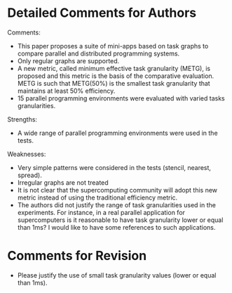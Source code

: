 # Detailed Comments for Authors

Comments:
- This paper proposes a suite of mini-apps based on task graphs to compare parallel and distributed programming systems.
- Only regular graphs are supported.
- A new metric, called minimum effective task granularity (METG), is proposed and this metric is the basis of the comparative evaluation. METG is such that METG(50%) is the smallest task granularity that maintains at least 50% efficiency.
- 15 parallel programming environments were evaluated with varied tasks granularities.

Strengths:
- A wide range of parallel programming environments were used in the tests.

Weaknesses:
- Very simple patterns were considered in the tests (stencil, nearest, spread).
- Irregular graphs are not treated
- It is not clear that the supercomputing community will adopt this new metric instead of using the traditional efficiency metric.
- The authors did not justify the range of task granularities used in the experiments. For instance, in a real parallel application for supercomputers is it reasonable to have task granularity lower or equal than 1ms? I would like to have some references to such applications.

# Comments for Revision

- Please justify the use of small task granularity values (lower or equal than 1ms).
